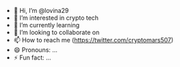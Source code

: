 - 👋 Hi, I’m @lovina29
- 👀 I’m interested in crypto tech
- 🌱 I’m currently learning
- 💞️ I’m looking to collaborate on
- 📫 How to reach me (https://twitter.com/cryptomars507)
- 😄 Pronouns: ...
- ⚡ Fun fact: ...

<!---
lovina29/lovina29 is a ✨ special ✨ repository because its `README.md` (this file) appears on your GitHub profile.
You can click the Preview link to take a look at your changes.
--->
